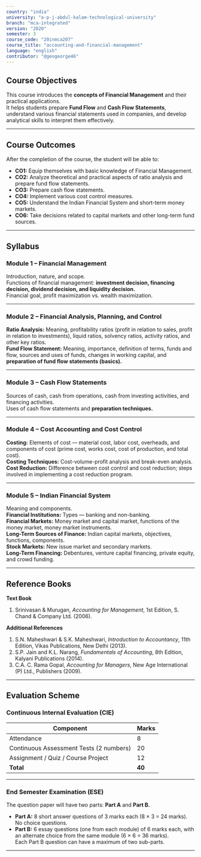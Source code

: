 ```yaml
---
country: "india"
university: "a-p-j-abdul-kalam-technological-university"
branch: "mca-integrated"
version: "2020"
semester: 3
course_code: "20inmca207"
course_title: "accounting-and-financial-management"
language: "english"
contributor: "@geogeorge46"
---
```


## Course Objectives
This course introduces the **concepts of Financial Management** and their practical applications.  
It helps students prepare **Fund Flow** and **Cash Flow Statements**, understand various financial statements used in companies, and develop analytical skills to interpret them effectively.

---

## Course Outcomes
After the completion of the course, the student will be able to:

- **CO1:** Equip themselves with basic knowledge of Financial Management.  
- **CO2:** Analyze theoretical and practical aspects of ratio analysis and prepare fund flow statements.  
- **CO3:** Prepare cash flow statements.  
- **CO4:** Implement various cost control measures.  
- **CO5:** Understand the Indian Financial System and short-term money markets.  
- **CO6:** Take decisions related to capital markets and other long-term fund sources.  

---

## Syllabus

### **Module 1 – Financial Management**
Introduction, nature, and scope.  
Functions of financial management: **investment decision, financing decision, dividend decision, and liquidity decision.**  
Financial goal, profit maximization vs. wealth maximization.

---

### **Module 2 – Financial Analysis, Planning, and Control**
**Ratio Analysis:** Meaning, profitability ratios (profit in relation to sales, profit in relation to investments), liquid ratios, solvency ratios, activity ratios, and other key ratios.  
**Fund Flow Statement:** Meaning, importance, definition of terms, funds and flow, sources and uses of funds, changes in working capital, and **preparation of fund flow statements (basics).**

---

### **Module 3 – Cash Flow Statements**
Sources of cash, cash from operations, cash from investing activities, and financing activities.  
Uses of cash flow statements and **preparation techniques.**

---

### **Module 4 – Cost Accounting and Cost Control**
**Costing:** Elements of cost — material cost, labor cost, overheads, and components of cost (prime cost, works cost, cost of production, and total cost).  
**Costing Techniques:** Cost-volume-profit analysis and break-even analysis.  
**Cost Reduction:** Difference between cost control and cost reduction; steps involved in implementing a cost reduction program.

---

### **Module 5 – Indian Financial System**
Meaning and components.  
**Financial Institutions:** Types — banking and non-banking.  
**Financial Markets:** Money market and capital market, functions of the money market, money market instruments.  
**Long-Term Sources of Finance:** Indian capital markets, objectives, functions, components.  
**Stock Markets:** New issue market and secondary markets.  
**Long-Term Financing:** Debentures, venture capital financing, private equity, and crowd funding.

---

## Reference Books

**Text Book**
1. Srinivasan & Murugan, *Accounting for Management*, 1st Edition, S. Chand & Company Ltd. (2006).

**Additional References**
1. S.N. Maheshwari & S.K. Maheshwari, *Introduction to Accountancy*, 11th Edition, Vikas Publications, New Delhi (2013).  
2. S.P. Jain and K.L. Narang, *Fundamentals of Accounting*, 8th Edition, Kalyani Publications (2014).  
3. C.A. C. Rama Gopal, *Accounting for Managers*, New Age International (P) Ltd., Publishers (2009).

---

## Evaluation Scheme

### **Continuous Internal Evaluation (CIE)**
| Component | Marks |
|------------|-------|
| Attendance | 8 |
| Continuous Assessment Tests (2 numbers) | 20 |
| Assignment / Quiz / Course Project | 12 |
| **Total** | **40** |

---

### **End Semester Examination (ESE)**
The question paper will have two parts: **Part A** and **Part B.**

- **Part A:** 8 short answer questions of 3 marks each (8 × 3 = 24 marks). No choice questions.  
- **Part B:** 6 essay questions (one from each module) of 6 marks each, with an alternate choice from the same module (6 × 6 = 36 marks).  
Each Part B question can have a maximum of two sub-parts.

---
